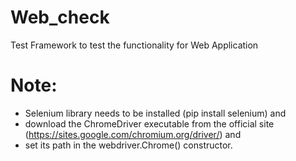 # Web_check
Test Framework to test the functionality for Web Application

# Note:
- Selenium library needs to be installed (pip install selenium) and
- download the ChromeDriver executable from the official site (https://sites.google.com/chromium.org/driver/) and
- set its path in the webdriver.Chrome() constructor.

